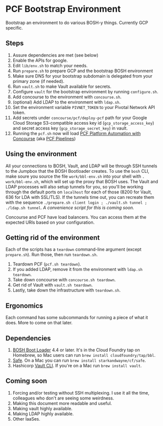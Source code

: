 # PCF Bootstrap Environment

Bootstrap an environment to do various BOSH-y things. Currently GCP specific.

## Steps

1. Assure dependencies are met (see below)
1. Enable the APIs for google.
1. Edit `lib/env.sh` to match your needs.
1. Run `prepare.sh` to prepare GCP and the bootstrap BOSH environment
1. Make sure DNS for your bootstrap subdomain is delegated from your primary zone (if needed).
1. Run `vault.sh` to make Vault available for secrets.
1. Configure `vault` for the bootstrap environment by running `configure.sh`.
1. Add concourse to the environment with `concourse.sh`.
1. (optional) Add LDAP to the environment with `ldap.sh`.
1. Set the environment variable `PIVNET_TOKEN` to your Pivotal Network API token.
1. Add secrets under `concourse/pcf/deploy-pcf` path for your Google Cloud Storage
   S3-compatible access key id (`gcp_storage_access_key`) and secret access key (`gcp_storage_secret_key`) in vault.
1. Running the `pcf.sh` now will load [PCF Platform Automation with Concourse](https://network.pivotal.io/products/pcf-automation) (aka [PCF Pipelines]())

## Using the environment

All your connections to BOSH, Vault, and LDAP will be through SSH tunnels to the Jumpbox that the BOSH Bootloader creates. To use the `bosh` CLI,
make soure you source the file `work/bbl-env.sh` into your shell with `. work/bbl-env.sh`, which will set up the proxy that BOSH uses.
The Vault and LDAP processes will also setup tunnels for you, so you'll be working through the default ports on `localhost` for each
of those (8200 for Vault, 636 for LDA with SSL/TLS).  If the tunnels time out, you can recreate them with the sequence `./prepare.sh client login ; ./vault.sh tunnel ; ./ldap.sh tunnel`. *A convenience script for this is coming soon.*

Concourse and PCF have load balancers. You can access them at the expected URIs based on your configuration.

## Getting rid of the environment

Each of the scripts has a `teardown` command-line argument (except `prepare.sh`). Run those, then run `teardown.sh`.

1. Teardown PCF (`pcf.sh teardown`).
2. If you added LDAP, remove it from the environment with `ldap.sh teardown`.
3. Take down concourse with `concourse.sh teardown`.
4. Get rid of Vault with `vault.sh teardown`.
5. Lastly, take down the infrastructure with `teardown.sh`.

## Ergonomics

Each command has some subcommands for running a piece of what it does. More to come on that later.

## Dependencies

1. [BOSH Boot Loader](https://github.com/cloudfoundry/bosh-bootloader) 4.4 or later. It's in the Cloud Foundry tap on
Homebrew, so Mac users can run `brew install cloudfoundry/tap/bbl`.
2. [Safe](https://github.com/starkandwayne/safe). On a Mac you can run `brew install starkandwayne/cf/safe`.
3. Hashicorp [Vault CLI](https://www.vaultproject.io). If you're on a Mac run `brew install vault`.

## Coming soon

1. Forcing and/or testing without SSH multiplexing. I use it all the time, colleagues who don't are seeing some weirdness.
1. Making this document more readable and useful.
1. Making vault highly available.
1. Making LDAP highly available.
1. Other IaaSes.
